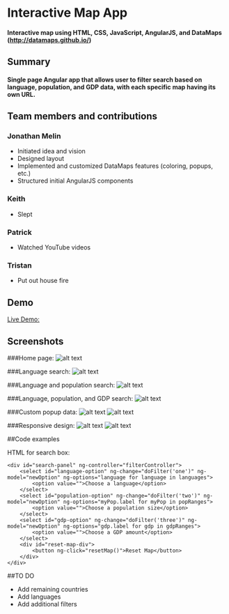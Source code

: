 # Interactive Map App

#### Interactive map using HTML, CSS, JavaScript, AngularJS, and DataMaps (http://datamaps.github.io/)

## Summary

#### Single page Angular app that allows user to filter search based on language, population, and GDP data, with each specific map having its own URL. 

## Team members and contributions

### Jonathan Melin
+ Initiated idea and vision
+ Designed layout
+ Implemented and customized DataMaps features (coloring, popups, etc.)
+ Structured initial AngularJS components

### Keith
+ Slept

### Patrick
+ Watched YouTube videos

### Tristan
+ Put out house fire

## Demo

[Live Demo:](http://students.digitalcrafts.com/backTableBankers)

## Screenshots

###Home page:
![alt text](https://raw.githubusercontent.com/rbunch-dc/backTableBankers/master/images/home.png)

###Language search:
![alt text](https://raw.githubusercontent.com/rbunch-dc/backTableBankers/master/images/lang.png)

###Language and population search:
![alt text](https://raw.githubusercontent.com/rbunch-dc/backTableBankers/master/images/lang-pop.png)

###Language, population, and GDP search:
![alt text](https://raw.githubusercontent.com/rbunch-dc/backTableBankers/master/images/lang-pop-gdp.png)

###Custom popup data:
![alt text](https://raw.githubusercontent.com/rbunch-dc/backTableBankers/master/images/popup1.png)
![alt text](https://raw.githubusercontent.com/rbunch-dc/backTableBankers/master/images/popup2.png)

###Responsive design:
![alt text](https://raw.githubusercontent.com/rbunch-dc/backTableBankers/master/images/responsive1.png)
![alt text](https://raw.githubusercontent.com/rbunch-dc/backTableBankers/master/images/responsive2.png)

##Code examples

HTML for search box:
```
<div id="search-panel" ng-controller="filterController">
    <select id="language-option" ng-change="doFilter('one')" ng-model="newOption" ng-options="language for language in languages">
        <option value="">Choose a language</option>
    </select>
    <select id="population-option" ng-change="doFilter('two')" ng-model="newOption" ng-options="myPop.label for myPop in popRanges">
        <option value="">Choose a population size</option>
    </select>
    <select id="gdp-option" ng-change="doFilter('three')" ng-model="newOption" ng-options="gdp.label for gdp in gdpRanges">
        <option value="">Choose a GDP amount</option>
    </select>
    <div id="reset-map-div">
        <button ng-click="resetMap()">Reset Map</button>
    </div> 
</div>
```

##TO DO

+ Add remaining countries
+ Add languages
+ Add additional filters


